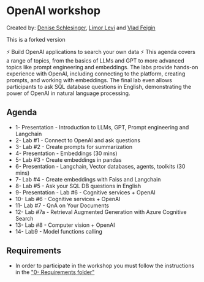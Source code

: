 # OpenAI workshop 
Created by: [Denise Schlesinger](https://www.linkedin.com/in/deniseschlesinger/), [Limor Levi](https://www.linkedin.com/in/limor-levi/) and [Vlad Feigin](https://www.linkedin.com/in/vladifeigin/) 

This is a forked version

⚡ Build OpenAI applications to search your own data ⚡
This agenda covers a range of topics, from the basics of LLMs and GPT to more advanced topics like prompt engineering and embeddings. The labs provide hands-on experience with OpenAI, including connecting to the platform, creating prompts, and working with embeddings. The final lab even allows participants to ask SQL database questions in English, demonstrating the power of OpenAI in natural language processing.

## Agenda


- 1- Presentation - Introduction to LLMs, GPT, Prompt engineering and Langchain 
- 2- Lab #1 - Connect to OpenAI and ask questions
- 3- Lab #2 - Create prompts for summarization
- 4- Presentation - Embeddings (30 mins)
- 5- Lab #3 - Create embeddings in pandas
- 6- Presentation - Langchain, Vector databases, agents, toolkits (30 mins)
- 7- Lab #4 - Create embeddings with Faiss and Langchain
- 8- Lab #5 - Ask your SQL DB questions in English
- 9- Presentation - Lab #6 - Cognitive services + OpenAI
- 10- Lab #6 - Cognitive services + OpenAI
- 11- Lab #7 - QnA on Your Documents
- 12- Lab #7a - Retrieval Augmented Generation with Azure Cognitive Search
- 13- Lab #8 - Computer vision + OpenAI
- 14- Lab9 - Model functions calling


## Requirements
* In order to participate in the workshop you must follow the instructions in the ["0- Requirements folder"](./0-%20Requirements/Preparation.md)

